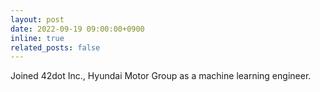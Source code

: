 ```yaml
---
layout: post
date: 2022-09-19 09:00:00+0900
inline: true
related_posts: false
---
```


Joined 42dot Inc., Hyundai Motor Group as a machine learning engineer.
